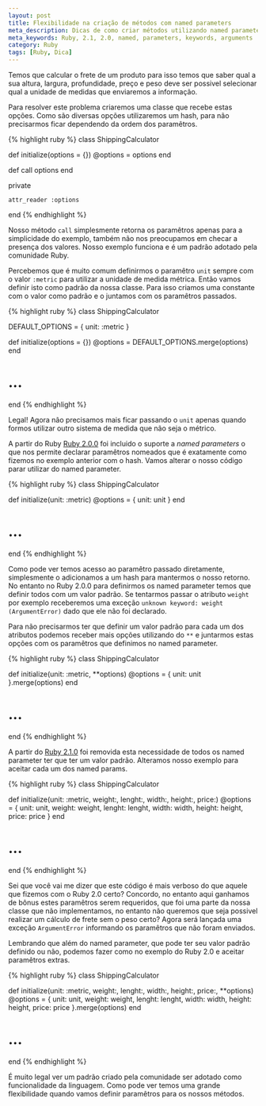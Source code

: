 ```yaml
---
layout: post
title: Flexibilidade na criação de métodos com named parameters
meta_description: Dicas de como criar métodos utilizando named parameters
meta_keywords: Ruby, 2.1, 2.0, named, parameters, keywords, arguments
category: Ruby
tags: [Ruby, Dica]
---
```


Temos que calcular o frete de um produto para isso temos que saber qual a sua altura, largura, profundidade, preço e peso deve ser possivel selecionar qual a unidade de medidas que enviaremos a informação.

Para resolver este problema criaremos uma classe que recebe estas opções. Como são diversas opções utilizaremos um hash, para não precisarmos ficar dependendo da ordem dos paramêtros.

{% highlight ruby %}
class ShippingCalculator

  def initialize(options = {})
    @options = options
  end

  def call
    options
  end

  private

    attr_reader :options
end
{% endhighlight %}

Nosso método `call` simplesmente retorna os paramêtros apenas para a simplicidade do exemplo, também não nos preocupamos em checar a presença dos valores. Nosso exemplo funciona e é um padrão adotado pela comunidade Ruby.

Percebemos que é muito comum definirmos o paramêtro `unit` sempre com o valor `:metric` para utilizar a unidade de medida métrica. Então vamos definir isto como padrão da nossa classe.
Para isso criamos uma constante com o valor como padrão e o juntamos com os paramêtros passados.

{% highlight ruby %}
class ShippingCalculator

  DEFAULT_OPTIONS = {
    unit: :metric
  }

  def initialize(options = {})
    @options = DEFAULT_OPTIONS.merge(options)
  end

  # ...
end
{% endhighlight %}

Legal! Agora não precisamos mais ficar passando o `unit` apenas quando formos utilizar outro sistema de medida que não seja o métrico.

A partir do Ruby [Ruby 2.0.0](https://www.ruby-lang.org/en/news/2013/02/24/ruby-2-0-0-p0-is-released/) foi incluido o suporte a *named parameters* o que nos permite declarar paramêtros nomeados que é exatamente como fizemos no exemplo anterior com o hash. Vamos alterar o nosso código parar utilizar do named parameter.

{% highlight ruby %}
class ShippingCalculator

  def initialize(unit: :metric)
    @options = { unit: unit }
  end

   # ...
end
{% endhighlight %}

Como pode ver temos acesso ao paramêtro passado diretamente, simplesmente o adicionamos a um hash para mantermos o nosso retorno.
No entanto no Ruby 2.0.0 para definirmos os named parameter temos que definir todos com um valor padrão. Se tentarmos passar o atributo `weight` por exemplo receberemos uma exceção `unknown keyword: weight (ArgumentError)` dado que ele não foi declarado.

Para não precisarmos ter que definir um valor padrão para cada um dos atributos podemos receber mais opções utilizando do `**` e juntarmos estas opções com os paramêtros que definimos no named parameter.

{% highlight ruby %}
class ShippingCalculator

  def initialize(unit: :metric, **options)
    @options = { unit: unit }.merge(options)
  end

   # ...
end
{% endhighlight %}

A partir do [Ruby 2.1.0](https://github.com/ruby/ruby/blob/v2_1_0/NEWS) foi removida esta necessidade de todos os named parameter ter que ter um valor padrão. Alteramos nosso exemplo para aceitar cada um dos named params.

{% highlight ruby %}
class ShippingCalculator

  def initialize(unit: :metric, weight:, lenght:, width:, height:, price:)
    @options = { unit: unit, weight: weight, lenght: lenght, width: width,
                 height: height, price: price }
  end

   # ...
end
{% endhighlight %}

Sei que você vai me dizer que este código é mais verboso do que aquele que fizemos com o Ruby 2.0 certo? Concordo, no entanto aqui ganhamos de bônus estes paramêtros serem requeridos, que foi uma parte da nossa classe que não implementamos, no entanto não queremos que seja possivel realizar um cálculo de frete sem o peso certo? Agora será lançada uma exceção `ArgumentError` informando os paramêtros que não foram enviados.

Lembrando que além do named parameter, que pode ter seu valor padrão definido ou não, podemos fazer como no exemplo do Ruby 2.0 e aceitar paramêtros extras.

{% highlight ruby %}
class ShippingCalculator

  def initialize(unit: :metric, weight:, lenght:, width:, height:, price:, **options)
    @options = { unit: unit, weight: weight, lenght: lenght, width: width,
                 height: height, price: price }.merge(options)
  end

   # ...
end
{% endhighlight %}

É muito legal ver um padrão criado pela comunidade ser adotado como funcionalidade da linguagem. Como pode ver temos uma grande flexibilidade quando vamos definir paramêtros para os nossos métodos.
